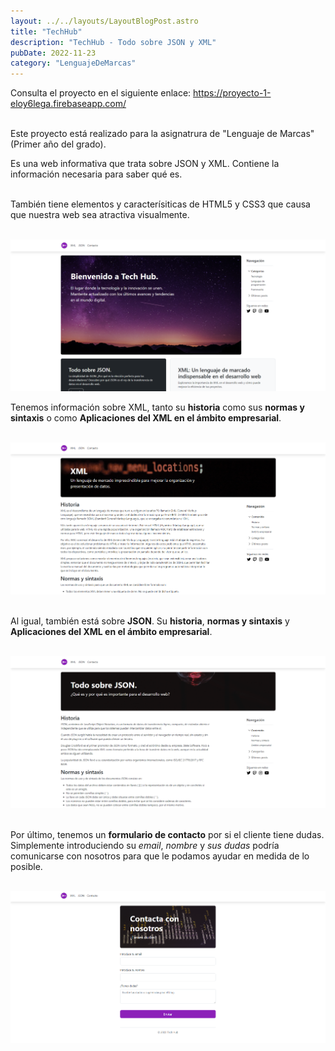 ```yaml
---
layout: ../../layouts/LayoutBlogPost.astro
title: "TechHub"
description: "TechHub - Todo sobre JSON y XML"
pubDate: 2022-11-23
category: "LenguajeDeMarcas"
---
```


<!--
- **bold** and _italics._
- lists
- [links](https://astro.build)
- and more!
 -->

Consulta el proyecto en el siguiente enlace: <span style="color: red;"><a href="https://proyecto-1-eloy6lega.firebaseapp.com/" target="_blank" >https://proyecto-1-eloy6lega.firebaseapp.com/</a></span><br>
<br>

Este proyecto está realizado para la asignatrura de "Lenguaje de Marcas" (Primer año del grado).

Es una web informativa que trata sobre JSON y XML. Contiene la información necesaria para saber qué es.<br>
<br>

También tiene elementos y caracterísiticas de HTML5 y CSS3 que causa que nuestra web sea atractiva visualmente.<br>
<br>

![MenuTechHub](../../../public/img/TechHub1.PNG)<br>

Tenemos información sobre XML, tanto su **historia** como sus **normas y sintaxis** o como **Aplicaciones del XML en el ámbito empresarial**.<br>
<br>

![ParteXML](../../../public/img/TechHub2.PNG)<br>
<br>

Al igual, también está sobre **JSON**. Su **historia**, **normas y sintaxis** y **Aplicaciones del XML en el ámbito empresarial**.<br>
<br>

![ParteXML](../../../public/img/TechHub3.PNG)<br>
<br>

Por último, tenemos un **formulario de contacto** por si el cliente tiene dudas. Simplemente introduciendo su _email_, _nombre_ y _sus dudas_ podría comunicarse con nosotros para que le podamos ayudar en medida de lo posible.<br>
<br>

![ParteXML](../../../public/img/TechHub4.PNG)<br>
<br>
